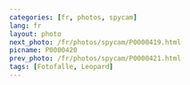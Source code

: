 ```yaml
---
categories: [fr, photos, spycam]
lang: fr
layout: photo
next_photo: /fr/photos/spycam/P0000419.html
picname: P0000420
prev_photo: /fr/photos/spycam/P0000421.html
tags: [Fotofalle, Leopard]
---
```

